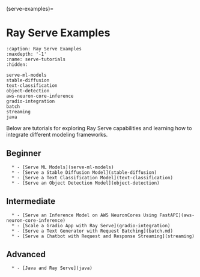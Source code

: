 (serve-examples)=

# Ray Serve Examples

```{toctree}
:caption: Ray Serve Examples
:maxdepth: '-1'
:name: serve-tutorials
:hidden:

serve-ml-models
stable-diffusion
text-classification
object-detection
aws-neuron-core-inference
gradio-integration
batch
streaming
java
```

Below are tutorials for exploring Ray Serve capabilities and learning how to integrate different modeling frameworks.

Beginner
--------

```{list-table}
  * - [Serve ML Models](serve-ml-models)
  * - [Serve a Stable Diffusion Model](stable-diffusion)
  * - [Serve a Text Classification Model](text-classification)
  * - [Serve an Object Detection Model](object-detection)
```

Intermediate
------------

```{list-table}
  * - [Serve an Inference Model on AWS NeuronCores Using FastAPI](aws-neuron-core-inference)
  * - [Scale a Gradio App with Ray Serve](gradio-integration)
  * - [Serve a Text Generator with Request Batching](batch.md)
  * - [Serve a Chatbot with Request and Response Streaming](streaming)
```

Advanced
--------

```{list-table}
  * - [Java and Ray Serve](java)
```